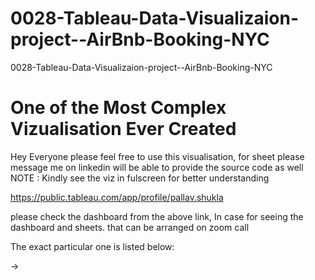 # 0028-Tableau-Data-Visualizaion-project--AirBnb-Booking-NYC
0028-Tableau-Data-Visualizaion-project--AirBnb-Booking-NYC

# One of the Most Complex Vizualisation Ever Created

Hey Everyone please feel free to use this visualisation, for sheet please message me on linkedin will be able to provide the source code as well
NOTE : Kindly see the viz in fulscreen for better understanding

https://public.tableau.com/app/profile/pallav.shukla

please check the dashboard from the above link, In case for seeing the dashboard and sheets. that can be arranged on zoom call

The exact particular one is listed below:

-> 
